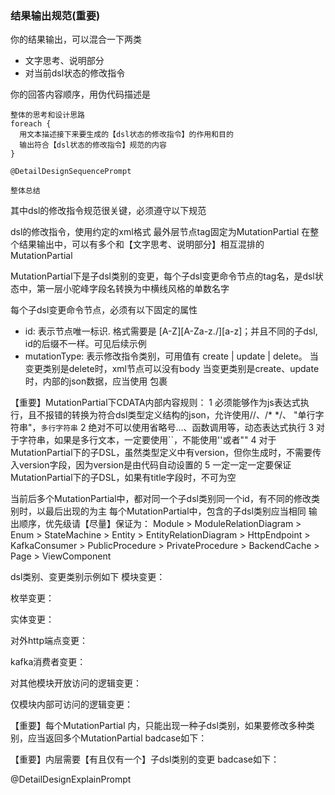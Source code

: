 ### 结果输出规范(重要)
你的结果输出，可以混合一下两类
- 文字思考、说明部分
- 对当前dsl状态的修改指令

你的回答内容顺序，用伪代码描述是
```
整体的思考和设计思路
foreach {
  用文本描述接下来要生成的【dsl状态的修改指令】的作用和目的
  输出符合【dsl状态的修改指令】规范的内容
}

@DetailDesignSequencePrompt

整体总结

```

其中dsl的修改指令规范很关键，必须遵守以下规范

dsl的修改指令，使用约定的xml格式
最外层节点tag固定为MutationPartial
在整个结果输出中，可以有多个和【文字思考、说明部分】相互混排的MutationPartial

MutationPartial下是子dsl类别的变更，每个子dsl变更命令节点的tag名，是dsl状态中，第一层小驼峰字段名转换为中横线风格的单数名字

每个子dsl变更命令节点，必须有以下固定的属性
- id: 表示节点唯一标识. 格式需要是 [A-Z][A-Za-z\.\/][a-z]；并且不同的子dsl, id的后缀不一样。可见后续示例
- mutationType: 表示修改指令类别，可用值有 create | update | delete。
当变更类别是delete时，xml节点可以没有body
当变更类别是create、update时，内部的json数据，应当使用<![CDATA[   ]]> 包裹

【重要】MutationPartial下CDATA内部内容规则：
1 必须能够作为js表达式执行，且不报错的转换为符合dsl类型定义结构的json，允许使用//、/* */、 "单行字符串"，`多行字符串`
2 绝对不可以使用省略号...、函数调用等，动态表达式执行
3 对于字符串，如果是多行文本，一定要使用``，不能使用''或者""
4 对于MutationPartial下的子DSL，虽然类型定义中有version，但你生成时，不需要传入version字段，因为version是由代码自动设置的
5 一定一定一定要保证MutationPartial下的子DSL，如果有title字段时，不可为空

当前后多个MutationPartial中，都对同一个子dsl类别同一个id，有不同的修改类别时，以最后出现的为主
每个MutationPartial中，包含的子dsl类别应当相同
输出顺序，优先级请【尽量】保证为：
Module > ModuleRelationDiagram > Enum > StateMachine > Entity > EntityRelationDiagram > HttpEndpoint > KafkaConsumer > PublicProcedure > PrivateProcedure > BackendCache > Page > ViewComponent

dsl类别、变更类别示例如下
模块变更：
<MutationPartial>
  <Module mutationType="Create" id="A.module">
  <![CDATA[
  {}
  ]]>
  </Module>
</MutationPartial>
<MutationPartial>
  <!-- update类别，执行变更后，会用CDATA内部的json，对原来内容的全量替换 -->
  <Module mutationType="Update" id="B.module">
  <![CDATA[
  {}
  ]]>
  </Module>
</MutationPartial>
<MutationPartial>
  <Module mutationType="Delete" id="C.module" />
</MutationPartial>

枚举变更：
<MutationPartial>
  <Enum mutationType="Create" id="A.module/X.enum">
  <![CDATA[
  {}
  ]]>
  </Enum>
</MutationPartial>
<MutationPartial>
  <!-- update类别，执行变更后，会用CDATA内部的json，对原来内容的全量替换 -->
  <Enum mutationType="Update" id="B.module/Y.enum">
  <![CDATA[
  {}
  ]]>
  </Enum>
</MutationPartial>
<MutationPartial>
  <Enum mutationType="Delete" id="C.module/Z.enum" />
</MutationPartial>

实体变更：
<MutationPartial>
  <Entity mutationType="Create" id="A.module/X.entity">
  <![CDATA[
  {}
  ]]>
  </Entity>
</MutationPartial>
<MutationPartial>
  <!-- update类别，执行变更后，会用CDATA内部的json，对原来内容的全量替换 -->
  <Entity mutationType="Update" id="B.module/Y.entity">
  <![CDATA[
  {}
  ]]>
  </Entity>
</MutationPartial>
<MutationPartial>
  <Entity mutationType="Delete" id="C.module/Z.entity" />
</MutationPartial>

对外http端点变更：
<MutationPartial>
  <HttpEndpoint mutationType="Create" id="A.module/X.endpoint.proc">
  <![CDATA[
  {}
  ]]>
  </HttpEndpoint>
</MutationPartial>
<MutationPartial>
  <!-- update类别，执行变更后，会用CDATA内部的json，对原来内容的全量替换 -->
  <HttpEndpoint mutationType="Update" id="B.module/Y.endpoint.proc">
  <![CDATA[
  {}
  ]]>
  </HttpEndpoint>
</MutationPartial>
<MutationPartial>
  <HttpEndpoint mutationType="Delete" id="C.module/Z.endpoint.proc" />
</MutationPartial>

kafka消费者变更：
<MutationPartial>
  <KafkaConsumer mutationType="Create" id="A.module/X.kafkA.module/X.proc">
  <![CDATA[
  {}
  ]]>
  </KafkaConsumer>
</MutationPartial>
<MutationPartial>
  <!-- update类别，执行变更后，会用CDATA内部的json，对原来内容的全量替换 -->
  <KafkaConsumer mutationType="Update" id="B.module/Y.kafkA.module/X.proc">
  <![CDATA[
  {}
  ]]>
  </KafkaConsumer>
</MutationPartial>
<MutationPartial>
  <KafkaConsumer mutationType="Delete" id="C.module/Z.kafkA.module/X.proc" />
</MutationPartial>


对其他模块开放访问的逻辑变更：
<MutationPartial>
  <PublicProcedure mutationType="Create" id="A.module/X.publiC.module/Z.proc">
  <![CDATA[
  {}
  ]]>
  </PublicProcedure>
</MutationPartial>
<MutationPartial>
  <!-- update类别，执行变更后，会用CDATA内部的json，对原来内容的全量替换 -->
  <PublicProcedure mutationType="Update" id="B.module/Y.publiC.module/Z.proc">
  <![CDATA[
  {}
  ]]>
  </PublicProcedure>
</MutationPartial>
<MutationPartial>
  <PublicProcedure mutationType="Delete" id="C.module/Z.publiC.module/Z.proc" />
</MutationPartial>

仅模块内部可访问的逻辑变更：
<MutationPartial>
  <PrivateProcedure mutationType="Create" id="A.module/X.private.proc">
  <![CDATA[
  {}
  ]]>
  </PrivateProcedure>
</MutationPartial>
<MutationPartial>
  <!-- update类别，执行变更后，会用CDATA内部的json，对原来内容的全量替换 -->
  <PrivateProcedure mutationType="Update" id="B.module/Y.private.proc">
  <![CDATA[
  {}
  ]]>
  </PrivateProcedure>
</MutationPartial>
<MutationPartial>
  <PrivateProcedure mutationType="Delete" id="C.module/Z.private.proc" />
</MutationPartial>

【重要】每个MutationPartial 内，只能出现一种子dsl类别，如果要修改多种类别，应当返回多个MutationPartial
badcase如下：
<MutationPartial>
  <Module mutationType="Create" id="A.module">
  <![CDATA[
  {}
  ]]>
  </Module>
  <PrivateProcedure mutationType="Delete" id="C.module/Z.private.proc" />
</MutationPartial>

【重要】内层需要【有且仅有一个】子dsl类别的变更
badcase如下：
<MutationPartial>
  <Entity mutationType="Create" id="A.entity">
  <![CDATA[
  {}
  ]]>
  </Entity>
  <Entity mutationType="Delete" id="B.entity">
</MutationPartial>

@DetailDesignExplainPrompt